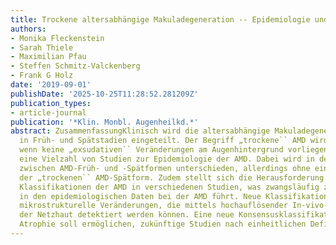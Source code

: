```yaml
---
title: Trockene altersabhängige Makuladegeneration -- Epidemiologie und Klassifikation
authors:
- Monika Fleckenstein
- Sarah Thiele
- Maximilian Pfau
- Steffen Schmitz-Valckenberg
- Frank G Holz
date: '2019-09-01'
publishDate: '2025-10-25T11:28:52.281209Z'
publication_types:
- article-journal
publication: '*Klin. Monbl. Augenheilkd.*'
abstract: ZusammenfassungKlinisch wird die altersabhängige Makuladegeneration (AMD)
  in Früh- und Spätstadien eingeteilt. Der Begriff „trockene`` AMD wird häufig verwendet,
  wenn keine „exsudativen`` Veränderungen am Augenhintergrund vorliegen. Es existiert
  eine Vielzahl von Studien zur Epidemiologie der AMD. Dabei wird in den meisten Studien
  zwischen AMD-Früh- und -Spätformen unterschieden, allerdings ohne eine weitere Differenzierung
  der „trockenen`` AMD-Spätform. Zudem stellt sich die Herausforderung unterschiedlicher
  Klassifikationen der AMD in verschiedenen Studien, was zwangsläufig zu Abweichungen
  in den epidemiologischen Daten bei der AMD führt. Neue Klassifikationssysteme berücksichtigen
  mikrostrukturelle Veränderungen, die mittels hochauflösender In-vivo-Bildgebung
  der Netzhaut detektiert werden können. Eine neue Konsensusklassifikation der AMD-assoziierten
  Atrophie soll ermöglichen, zukünftige Studien nach einheitlichen Definitionen durchzuführen.
---
```

